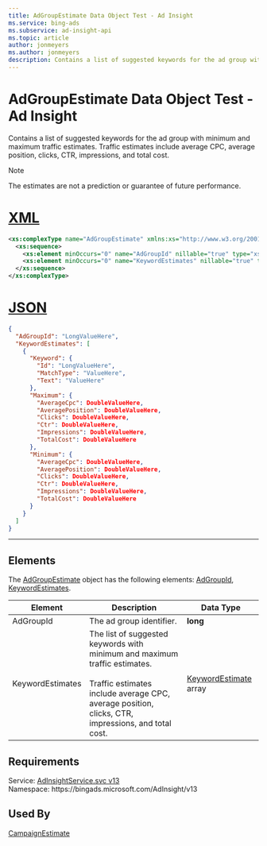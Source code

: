 ```yaml
---
title: AdGroupEstimate Data Object Test - Ad Insight
ms.service: bing-ads
ms.subservice: ad-insight-api
ms.topic: article
author: jonmeyers
ms.author: jonmeyers
description: Contains a list of suggested keywords for the ad group with minimum and maximum traffic estimates.(test)
---
```

# AdGroupEstimate Data Object Test - Ad Insight
Contains a list of suggested keywords for the ad group with minimum and maximum traffic estimates. Traffic estimates include average CPC, average position, clicks, CTR, impressions, and total cost.

> [!NOTE]
> The estimates are not a prediction or guarantee of future performance.

# [XML](#tab/xml)

```xml
<xs:complexType name="AdGroupEstimate" xmlns:xs="http://www.w3.org/2001/XMLSchema">
  <xs:sequence>
    <xs:element minOccurs="0" name="AdGroupId" nillable="true" type="xs:long" />
    <xs:element minOccurs="0" name="KeywordEstimates" nillable="true" type="tns:ArrayOfKeywordEstimate" />
  </xs:sequence>
</xs:complexType>
```

# [JSON](#tab/json)

```json
{
  "AdGroupId": "LongValueHere",
  "KeywordEstimates": [
    {
      "Keyword": {
        "Id": "LongValueHere",
        "MatchType": "ValueHere",
        "Text": "ValueHere"
      },
      "Maximum": {
        "AverageCpc": DoubleValueHere,
        "AveragePosition": DoubleValueHere,
        "Clicks": DoubleValueHere,
        "Ctr": DoubleValueHere,
        "Impressions": DoubleValueHere,
        "TotalCost": DoubleValueHere
      },
      "Minimum": {
        "AverageCpc": DoubleValueHere,
        "AveragePosition": DoubleValueHere,
        "Clicks": DoubleValueHere,
        "Ctr": DoubleValueHere,
        "Impressions": DoubleValueHere,
        "TotalCost": DoubleValueHere
      }
    }
  ]
}
```

-----

## <a name="elements"></a>Elements

The [AdGroupEstimate](adgroupestimate.md) object has the following elements: [AdGroupId](#adgroupid), [KeywordEstimates](#keywordestimates).

|Element|Description|Data Type|
|-----------|---------------|-------------|
|<a name="adgroupid"></a>AdGroupId|The ad group identifier.|**long**|
|<a name="keywordestimates"></a>KeywordEstimates|The list of suggested keywords with minimum and maximum traffic estimates.<br/><br/>Traffic estimates include average CPC, average position, clicks, CTR, impressions, and total cost.|[KeywordEstimate](keywordestimate.md) array|

## Requirements
Service: [AdInsightService.svc v13](https://adinsight.api.bingads.microsoft.com/Api/Advertiser/AdInsight/v13/AdInsightService.svc)  
Namespace: https\://bingads.microsoft.com/AdInsight/v13  

## Used By
[CampaignEstimate](campaignestimate.md)  
